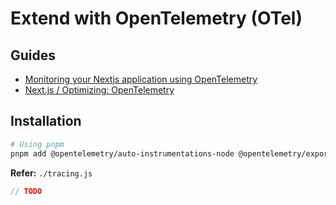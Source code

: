 # Extend with OpenTelemetry (OTel)

## Guides

- [Monitoring your Nextjs application using OpenTelemetry](https://signoz.io/blog/opentelemetry-nextjs)
- [Next.js / Optimizing: OpenTelemetry](https://nextjs.org/docs/app/building-your-application/optimizing/open-telemetry)

## Installation

```sh
# Using pnpm
pnpm add @opentelemetry/auto-instrumentations-node @opentelemetry/exporter-trace-otlp-http @opentelemetry/resources @opentelemetry/sdk-node @opentelemetry/semantic-conventions
```

**Refer:** `./tracing.js`

```js
// TODO
```
